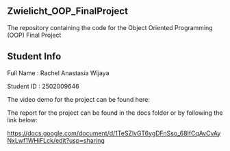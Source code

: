 ## Zwielicht_OOP_FinalProject

The repository containing the code for the Object Oriented Programming (OOP) Final Project

## Student Info

Full Name   : Rachel Anastasia Wijaya

Student ID  : 2502009646

The video demo for the project can be found here:

The report for the project can be found in the docs folder or by following the link below:

https://docs.google.com/document/d/1TeSZlvGT6ygDFnSso_68IfCqAvCvAyNxLwf1WHiFLck/edit?usp=sharing
